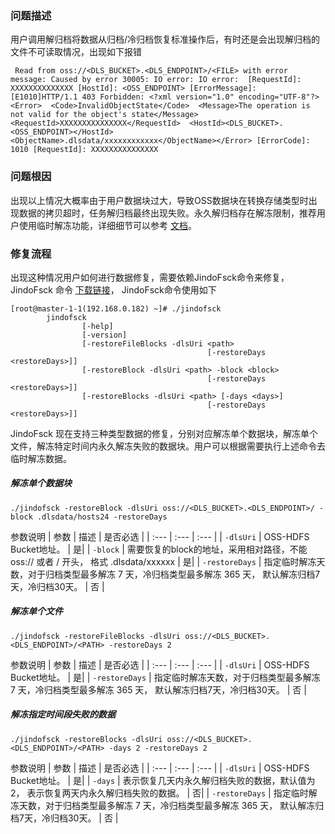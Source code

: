 ### 问题描述
用户调用解归档将数据从归档/冷归档恢复标准操作后，有时还是会出现解归档的文件不可读取情况，出现如下报错
```shell
 Read from oss://<DLS_BUCKET>.<DLS_ENDPOINT>/<FILE> with error message: Caused by error 30005: IO error: IO error:  [RequestId]: XXXXXXXXXXXXXX [HostId]: <OSS_ENDPOINT> [ErrorMessage]: [E1010]HTTP/1.1 403 Forbidden: <?xml version="1.0" encoding="UTF-8"?><Error>  <Code>InvalidObjectState</Code>  <Message>The operation is not valid for the object's state</Message>  <RequestId>XXXXXXXXXXXXXXX</RequestId>  <HostId><DLS_BUCKET>.<OSS_ENDPOINT></HostId>  <ObjectName>.dlsdata/xxxxxxxxxxxx</ObjectName></Error> [ErrorCode]: 1010 [RequestId]: XXXXXXXXXXXXXXX
```

### 问题根因
出现以上情况大概率由于用户数据块过大，导致OSS数据块在转换存储类型时出现数据的拷贝超时，任务解归档最终出现失败。永久解归档存在解冻限制，推荐用户使用临时解冻功能，详细细节可以参考 [文档](../jindofs_storagepolicy_restore.md)。

### 修复流程
出现这种情况用户如何进行数据修复，需要依赖JindoFsck命令来修复，JindoFsck 命令 [下载链接](https://jindodata-binary.oss-cn-shanghai.aliyuncs.com/release/6.3.2/jindofs-sdk-6.3.2-linux.tar.gz)， JindoFsck命令使用如下
```shell
[root@master-1-1(192.168.0.182) ~]# ./jindofsck
        jindofsck
                [-help]
                [-version]
                [-restoreFileBlocks -dlsUri <path>
                                            [-restoreDays <restoreDays>]]
                [-restoreBlock -dlsUri <path> -block <block>
                                            [-restoreDays <restoreDays>]]
                [-restoreBlocks -dlsUri <path> [-days <days>]
                                            [-restoreDays <restoreDays>]]
```

JindoFsck 现在支持三种类型数据的修复，分别对应解冻单个数据块，解冻单个文件，解冻特定时间内永久解冻失败的数据块。用户可以根据需要执行上述命令去临时解冻数据。

##### 解冻单个数据块
```shell
./jindofsck -restoreBlock -dlsUri oss://<DLS_BUCKET>.<DLS_ENDPOINT>/ -block .dlsdata/hosts24 -restoreDays
```
参数说明
| 参数 | 描述 | 是否必选 |
| :--- | :--- | :--- |
| `-dlsUri` | OSS-HDFS Bucket地址。 | 是|
| `-block` | 需要恢复的block的地址，采用相对路径，不能oss://  或者 / 开头， 格式 .dlsdata/xxxxxx | 是|
| `-restoreDays` | 指定临时解冻天数，对于归档类型最多解冻 7 天，冷归档类型最多解冻 365 天， 默认解冻归档7天，冷归档30天。 | 否 |

##### 解冻单个文件

```shell
./jindofsck -restoreFileBlocks -dlsUri oss://<DLS_BUCKET>.<DLS_ENDPOINT>/<PATH> -restoreDays 2
```
参数说明
| 参数 | 描述 | 是否必选 |
| :--- | :--- | :--- |
| `-dlsUri` | OSS-HDFS Bucket地址。 | 是|
| `-restoreDays` | 指定临时解冻天数，对于归档类型最多解冻 7 天，冷归档类型最多解冻 365 天， 默认解冻归档7天，冷归档30天。 | 否 |

##### 解冻指定时间段失败的数据
```shell
./jindofsck -restoreBlocks -dlsUri oss://<DLS_BUCKET>.<DLS_ENDPOINT>/<PATH> -days 2 -restoreDays 2
```

参数说明
| 参数 | 描述 | 是否必选 |
| :--- | :--- | :--- |
| `-dlsUri` | OSS-HDFS Bucket地址。 | 是|
| `-days` | 表示恢复几天内永久解归档失败的数据，默认值为 2， 表示恢复两天内永久解归档失败的数据。 | 否|
| `-restoreDays` | 指定临时解冻天数，对于归档类型最多解冻 7 天，冷归档类型最多解冻 365 天， 默认解冻归档7天，冷归档30天。 | 否 |
